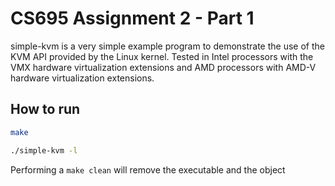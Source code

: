 # CS695 Assignment 2 - Part 1

simple-kvm is a very simple example program to demonstrate the use of the KVM API provided by the Linux kernel. Tested in Intel processors with the VMX hardware virtualization extensions and AMD processors with AMD-V hardware virtualization extensions.

## How to run

````bash
make 

./simple-kvm -l
````

Performing a ```make clean``` will remove the executable and the object 